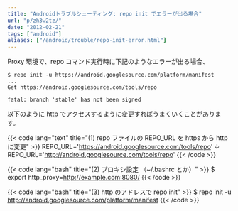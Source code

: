 ```yaml
---
title: "Androidトラブルシューティング: repo init でエラーが出る場合"
url: "p/zh3w2tz/"
date: "2012-02-21"
tags: ["android"]
aliases: ["/android/trouble/repo-init-error.html"]
---
```


Proxy 環境で、repo コマンド実行時に下記のようなエラーが出る場合、

```console
$ repo init -u https://android.googlesource.com/platform/manifest
...
Get https://android.googlesource.com/tools/repo

fatal: branch 'stable' has not been signed
```

以下のように http でアクセスするように変更すればうまくいくことがあります。

{{< code lang="text" title="(1) repo ファイルの REPO_URL を https から http に変更" >}}
REPO_URL='https://android.googlesource.com/tools/repo'
↓
REPO_URL='http://android.googlesource.com/tools/repo'
{{< /code >}}

{{< code lang="bash" title="(2) プロキシ設定 （~/.bashrc とか）" >}}
$ export http_proxy=http://example.com:8080/
{{< /code >}}

{{< code lang="bash" title="(3) http のアドレスで repo init" >}}
$ repo init -u http://android.googlesource.com/platform/manifest
{{< /code >}}

